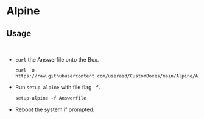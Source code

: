 # Alpine

## Usage
<br>

- `curl` the Answerfile onto the Box.

    ```
    curl -O https://raw.githubusercontent.com/useraid/CustomBoxes/main/Alpine/Answerfile
    ```

- Run `setup-alpine` with file flag `-f`.

    ```
    setup-alpine -f Answerfile
    ```

- Reboot the system if prompted.